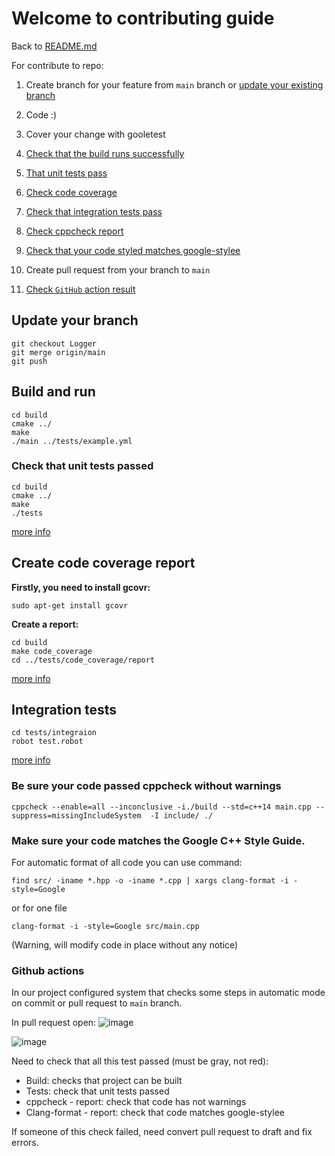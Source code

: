 # Welcome to contributing guide  
Back to [README.md](../README.md)

For contribute to repo:

1) Create branch for your feature from ```main```  branch or  [update your  existing branch](#Update-your-branch)

2) Code :)

3) Cover your change with gooletest 

3) [Check that the build runs successfully](#build-and-run) 

4) [That unit tests pass](#check-that-unit-tests-passed)

5) [Check code coverage](#create-code-coverage-report)

6) [Check that integration tests pass](#integration-tests)

7) [Check cppcheck report](#be-sure-your-code-passed-cppcheck-without-warnings)

8) [Check that your code styled matches google-stylee](#make-sure-your-code-matches-the-google-c-style-guide)

9) Create pull request from your branch to `main`

10) [Check `GitHub` action result](#github-actions)



## Update your branch
```
git checkout Logger
git merge origin/main
git push
```

## Build and run

```
cd build
cmake ../
make
./main ../tests/example.yml
```

### Check that unit tests passed 
```
cd build
cmake ../
make
./tests
```
[more info](../docs/unit_test.md)

## Create code coverage report
<b> Firstly, you need to install gcovr:</b>
```
sudo apt-get install gcovr
```
<b>Create a report:  </b>
```
cd build
make code_coverage
cd ../tests/code_coverage/report
```
[more info](../docs/unit_test.md)


## Integration tests

```
cd tests/integraion
robot test.robot
```
[more info](../docs/integration_test.md)

### Be sure your code passed cppcheck without warnings 
```
cppcheck --enable=all --inconclusive -i./build --std=c++14 main.cpp --suppress=missingIncludeSystem  -I include/ ./
```

### Make sure your code matches the Google C++ Style Guide.  
For automatic format of all code you can use command: 
```
find src/ -iname *.hpp -o -iname *.cpp | xargs clang-format -i -style=Google
```

or for one file 
```
clang-format -i -style=Google src/main.cpp
```
(Warning, will modify code in place without any notice)

### Github actions

In our project configured system that checks some steps in automatic mode on commit or pull request to `main` branch. 

In pull request open:
![image](https://user-images.githubusercontent.com/9269521/155344294-cd9461bd-b11d-491e-a41e-1f84fadcf90a.png)

![image](https://user-images.githubusercontent.com/9269521/155344406-1409738f-ba77-49bf-ae32-3b0bc70b8ad3.png)

Need to check that all this test passed (must be gray, not red):

- Build: checks that project can be built
- Tests: check that unit tests passed
- cppcheck - report: check that code has not warnings   
- Clang-format - report: check that code matches google-stylee

If someone of this check failed, need convert pull request to draft and fix errors.
